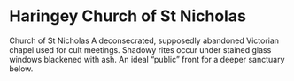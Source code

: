 # Haringey Church of St Nicholas

Church of St Nicholas
A deconsecrated, supposedly abandoned Victorian chapel used for cult meetings. Shadowy rites occur under stained glass windows blackened with ash. An ideal “public” front for a deeper sanctuary below.
